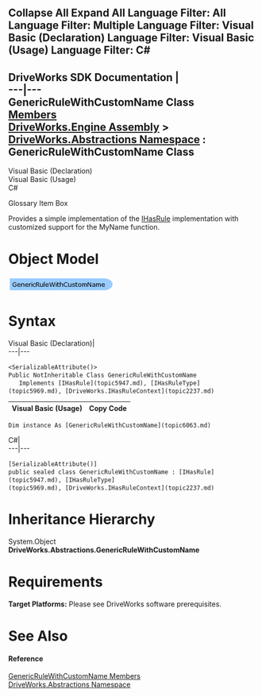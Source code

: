 Collapse All Expand All Language Filter: All  Language Filter: Multiple  Language Filter: Visual Basic (Declaration) Language Filter: Visual Basic (Usage) Language Filter: C#  
---  
DriveWorks SDK Documentation  |   
---|---  
GenericRuleWithCustomName Class   
[Members](topic6064.md)   
[DriveWorks.Engine Assembly](topic2156.md) > [DriveWorks.Abstractions Namespace](topic5939.md) : GenericRuleWithCustomName Class  
---  
  
Visual Basic (Declaration)    
Visual Basic (Usage)    
C# 

Glossary Item Box

Provides a simple implementation of the [IHasRule](topic5947.md) implementation with customized support for the MyName function. 

# Object Model

![](dotnetdiagramimages/image313.png)

# Syntax

Visual Basic (Declaration)|   
---|---  
      
    
    <SerializableAttribute()>
    Public NotInheritable Class GenericRuleWithCustomName 
       Implements [IHasRule](topic5947.md), [IHasRuleType](topic5969.md), [DriveWorks.IHasRuleContext](topic2237.md)   
  
Visual Basic (Usage)| Copy Code  
---|---  
      
    
    Dim instance As [GenericRuleWithCustomName](topic6063.md)  
  
C#|   
---|---  
      
    
    [SerializableAttribute()]
    public sealed class GenericRuleWithCustomName : [IHasRule](topic5947.md), [IHasRuleType](topic5969.md), [DriveWorks.IHasRuleContext](topic2237.md)    
  
# Inheritance Hierarchy

System.Object  
**DriveWorks.Abstractions.GenericRuleWithCustomName**  


# Requirements

**Target Platforms:** Please see DriveWorks software prerequisites.

# See Also

#### Reference

[GenericRuleWithCustomName Members](topic6064.md)   
[DriveWorks.Abstractions Namespace](topic5939.md)


